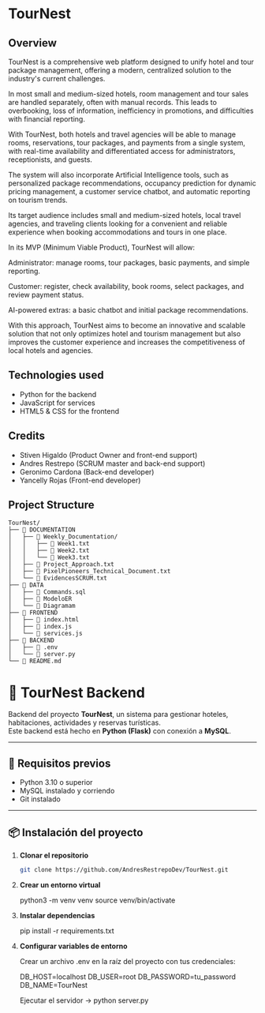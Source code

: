 # TourNest

## Overview
TourNest is a comprehensive web platform designed to unify hotel and tour package management, offering a modern, centralized solution to the industry's current challenges.

In most small and medium-sized hotels, room management and tour sales are handled separately, often with manual records. This leads to overbooking, loss of information, inefficiency in promotions, and difficulties with financial reporting.

With TourNest, both hotels and travel agencies will be able to manage rooms, reservations, tour packages, and payments from a single system, with real-time availability and differentiated access for administrators, receptionists, and guests.

The system will also incorporate Artificial Intelligence tools, such as personalized package recommendations, occupancy prediction for dynamic pricing management, a customer service chatbot, and automatic reporting on tourism trends.

Its target audience includes small and medium-sized hotels, local travel agencies, and traveling clients looking for a convenient and reliable experience when booking accommodations and tours in one place.

In its MVP (Minimum Viable Product), TourNest will allow:

Administrator: manage rooms, tour packages, basic payments, and simple reporting.

Customer: register, check availability, book rooms, select packages, and review payment status.

AI-powered extras: a basic chatbot and initial package recommendations.

With this approach, TourNest aims to become an innovative and scalable solution that not only optimizes hotel and tourism management but also improves the customer experience and increases the competitiveness of local hotels and agencies.

## Technologies used

- Python for the backend
- JavaScript for services
- HTML5 & CSS for the frontend

## Credits

- Stiven Higaldo (Product Owner and front-end support)
- Andres Restrepo (SCRUM master and back-end support)
- Geronimo Cardona (Back-end developer)
- Yancelly Rojas (Front-end developer)

## Project Structure

```
TourNest/
├── 📁 DOCUMENTATION    
│   ├── 📁 Weekly_Documentation/     
│   │   ├── 📄 Week1.txt           
│   │   ├── 📄 Week2.txt           
│   │   └── 📄 Week3.txt   
│   ├── 📄 Project_Approach.txt
│   ├── 📄 PixelPioneers_Technical_Document.txt 
│   └── 📄 EvidencesSCRUM.txt           
├── 📁 DATA
│   ├── 📄 Commands.sql
│   ├── 📄 ModeloER
│   └── 📄 Diagramam 
├── 📁 FRONTEND       
│   ├── 📄 index.html              
│   ├── 📄 index.js                           
│   └── 📄 services.js            
├── 📁 BACKEND
│   ├── 📄 .env                           
│   └── 📄 server.py
└── 📄 README.md                 
```

# 🏨 TourNest Backend

Backend del proyecto **TourNest**, un sistema para gestionar hoteles, habitaciones, actividades y reservas turísticas.  
Este backend está hecho en **Python (Flask)** con conexión a **MySQL**.

---

## 🚀 Requisitos previos
- Python 3.10 o superior
- MySQL instalado y corriendo
- Git instalado

---

## 📦 Instalación del proyecto

1. **Clonar el repositorio**
   ```bash
   git clone https://github.com/AndresRestrepoDev/TourNest.git

2. **Crear un entorno virtual**

    python3 -m venv venv
    source venv/bin/activate

3. **Instalar dependencias**

    pip install -r requirements.txt

4. **Configurar variables de entorno**

    Crear un archivo .env en la raíz del proyecto con tus credenciales:

    DB_HOST=localhost
    DB_USER=root
    DB_PASSWORD=tu_password
    DB_NAME=TourNest
    
    Ejecutar el servidor -> python server.py

